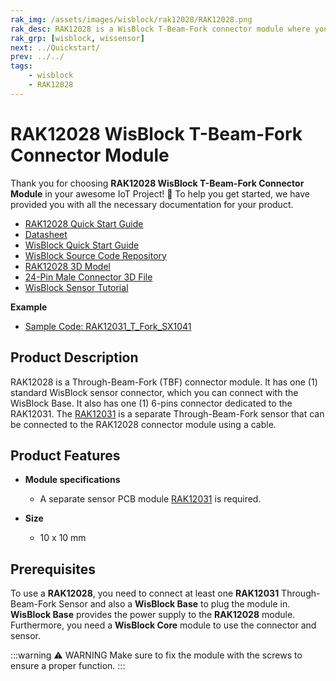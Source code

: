 ```yaml
---
rak_img: /assets/images/wisblock/rak12028/RAK12028.png
rak_desc: RAK12028 is a WisBlock T-Beam-Fork connector module where you can connect the separate sensor PCB - the RAK12031 WisBlock T-Beam-Fork Sensor Module.
rak_grp: [wisblock, wissensor]
next: ../Quickstart/
prev: ../../
tags:
    - wisblock
    - RAK12028
---
```



# RAK12028 WisBlock T-Beam-Fork Connector Module

Thank you for choosing **RAK12028 WisBlock T-Beam-Fork Connector Module** in your awesome IoT Project! 🎉 To help you get started, we have provided you with all the necessary documentation for your product.

* [RAK12028 Quick Start Guide](../Quickstart/)
* [Datasheet](../Datasheet/)
* <a href="../../Quickstart/" target="_blank">WisBlock Quick Start Guide</a>
* [WisBlock Source Code Repository](https://github.com/RAKWireless/WisBlock/)
* [RAK12028 3D Model](https://downloads.rakwireless.com/3D_File/WisBlock/3D_RAK12028.stp)
* [24-Pin Male Connector 3D File](https://downloads.rakwireless.com/3D_File/Accessory/WisConnector/M24S1003K6M.stp)
* [WisBlock Sensor Tutorial](/Knowledge-Hub/Learn/WisBlock-Sensor-Tutorial/)

**Example**

- [Sample Code: RAK12031_T_Fork_SX1041](https://github.com/RAKWireless/WisBlock/tree/master/examples/common/IO/RAK12031_T_Fork_SX1041)


## Product Description

RAK12028 is a Through-Beam-Fork (TBF) connector module. It has one (1) standard WisBlock sensor connector, which you can connect with the WisBlock Base. It also has one (1) 6-pins connector dedicated to the RAK12031. The [RAK12031](https://docs.rakwireless.com/Product-Categories/WisBlock/RAK12031/Overview/) is a separate Through-Beam-Fork sensor that can be connected to the RAK12028 connector module using a cable.

## Product Features

* **Module specifications**
    * A separate sensor PCB module [RAK12031](/Product-Categories/WisBlock/RAK12031/Overview/) is required.

* **Size**
    * 10 x 10&nbsp;mm

## Prerequisites

To use a **RAK12028**, you need to connect at least one **RAK12031** Through-Beam-Fork Sensor and also a **WisBlock Base** to plug the module in. **WisBlock Base** provides the power supply to the **RAK12028** module. Furthermore, you need a **WisBlock Core** module to use the connector and sensor.

:::warning ⚠️ WARNING
Make sure to fix the module with the screws to ensure a proper function.
:::